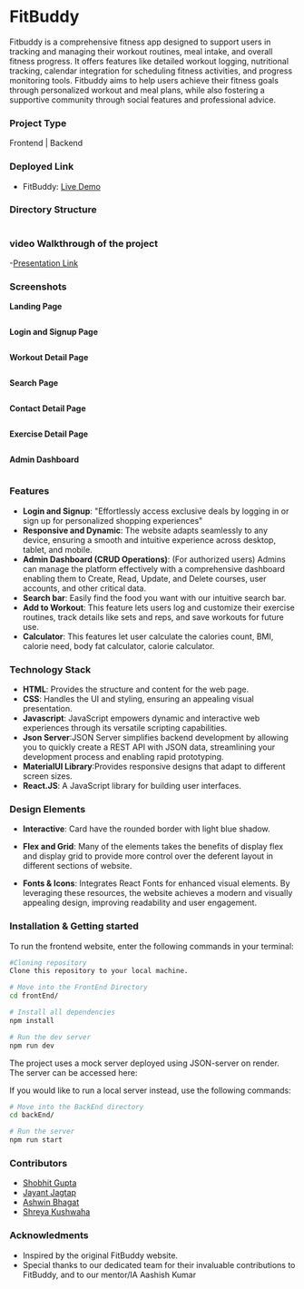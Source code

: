 # FitBuddy

Fitbuddy is a comprehensive fitness app designed to support users in tracking and managing their workout routines, meal intake, and overall fitness progress. It offers features like detailed workout logging, nutritional tracking, calendar integration for scheduling fitness activities, and progress monitoring tools. Fitbuddy aims to help users achieve their fitness goals through personalized workout and meal plans, while also fostering a supportive community through social features and professional advice.

### Project Type

Frontend | Backend

### Deployed Link

- FitBuddy: [Live Demo](https://union-ubuntu-046.vercel.app/)

### Directory Structure

<img src="./Photos/Directory.png" alt="">

### video Walkthrough of the project

-[Presentation Link](https://youtu.be/KAi-4gsl1bU)

### Screenshots

**Landing Page**

<img src="./Photos/Landing Page.png" alt="">

**Login and Signup Page**

<img src="./Photos/Signin Singup.jpg" alt="">

**Workout Detail Page**

<img src="./Photos/workout.png" alt="">

**Search Page**

<img src="./Photos/Search.png" alt="">

**Contact Detail Page**

<img src="./Photos/Contact.png" alt="">

**Exercise Detail Page**

<img src="./Photos/Exercises.png" alt="">

**Admin Dashboard**

<img src="./Photos/Admin Dashboard.png" alt="">

### Features

- **Login and Signup**: "Effortlessly access exclusive deals by logging in or sign up for personalized shopping experiences"
- **Responsive and Dynamic**: The website adapts seamlessly to any device, ensuring a smooth and intuitive experience across desktop, tablet, and mobile.
- **Admin Dashboard (CRUD Operations)**: (For authorized users) Admins can manage the platform effectively with a comprehensive dashboard enabling them to Create, Read, Update, and Delete courses, user accounts, and 
   other critical data.
- **Search bar**: Easily find the food you want with our intuitive search bar.
- **Add to Workout**: This feature lets users log and customize their exercise routines, track details like sets and reps, and save workouts for future use.
- **Calculator**: This features let user calculate the calories count, BMI, calorie need, body fat calculator, calorie calculator.

 ### Technology Stack

- **HTML**: Provides the structure and content for the web page.
- **CSS**: Handles the UI and styling, ensuring an appealing visual presentation.
- **Javascript**: JavaScript empowers dynamic and interactive web experiences through its versatile scripting capabilities.
- **Json Server**:JSON Server simplifies backend development by allowing you to quickly create a REST API with JSON data, streamlining your development process and enabling rapid prototyping.
- **MaterialUI Library**:Provides responsive designs that adapt to different screen sizes.
- **React.JS**: A JavaScript library for building user interfaces.

### Design Elements

- **Interactive**: Card have the rounded border with light blue shadow.

- **Flex and Grid**: Many of the elements takes the benefits of display flex and display grid to provide more control over the deferent layout in different sections of website.

- **Fonts & Icons**: Integrates React Fonts for enhanced visual elements. By leveraging these resources, the website achieves a modern and visually appealing design, improving readability and user engagement.

### Installation & Getting started

To run the frontend website, enter the following commands in your terminal:

```bash
#Cloning repository
Clone this repository to your local machine.

# Move into the FrontEnd Directory
cd frontEnd/

# Install all dependencies
npm install

# Run the dev server
npm run dev
```

The project uses a mock server deployed using JSON-server on render. The server can be accessed here: 

If you would like to run a local server instead, use the following commands:

```bash
# Move into the BackEnd directory
cd backEnd/

# Run the server
npm run start
```
### Contributors

- [Shobhit Gupta](https://github.com/shobhit9742)
- [Jayant Jagtap](https://github.com/jayantjagtap001)
- [Ashwin Bhagat](https://github.com/asbhagat2020)
- [Shreya Kushwaha](https://github.com/shreya-kushwaha40)

### Acknowledments

- Inspired by the original FitBuddy website.
- Special thanks to our dedicated team for their invaluable contributions to FitBuddy, and to our mentor/IA Aashish Kumar

